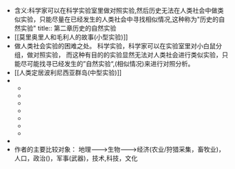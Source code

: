 - 含义:科学家可以在科学实验室里做对照实验,然后历史无法在人类社会中做类似实验，只能尽量在已经发生的人类社会中寻找相似情况,这种称为"历史的自然实验"
  title:: 第二章历史的自然实验
- [[莫里奥里人和毛利人的故事(小型实验)]]
- 做人类社会实验的困难之处。
  科学实验，科学家可以在实验室里对小白鼠分组，做对照实验，
  而这种有目的的实验显然无法对人类社会进行类似实验，只能尽可能找寻已经发生的”自然实验“,(相似情况)来进行对照分析。
- [[人类定居波利尼西亚群岛(中型实验)]]
-
	-
	-
	-
	-
	-
	-
	-
-
- 作者的主要比较对象：
  地理--->生物--->经济(农业/狩猎采集，畜牧业)，人口，政治()，军事(武器)，技术,科技，文化
